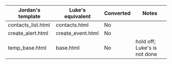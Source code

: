 
| Jordan's template | Luke's equivalent | Converted | Notes |
| -------------- | -------------- | -------------- | --- |
| contacts_list.html | contacts.html | No | |
| create_alert.html | create_event.html | No | |
| temp_base.html | base.html | No | hold off; Luke's is not done |